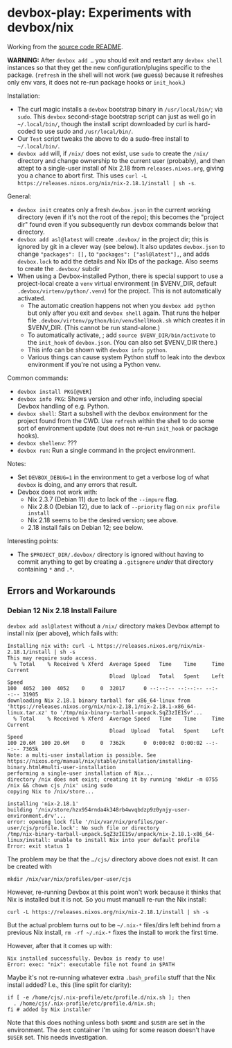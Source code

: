 devbox-play: Experiments with devbox/nix
========================================

Working from the [source code README][gh].

__WARNING:__ After `devbox add …` you should exit and restart any `devbox
shell` instances so that they get the new configuration/plugins specific to
the package. (`refresh` in the shell will not work (we guess) because it
refreshes only env vars, it does not re-run package hooks or `init_hook`.)

Installation:
- The curl magic installs a `devbox` bootstrap binary in `/usr/local/bin/`;
  via `sudo`. This `devbox` second-stage bootstrap script can just as well
  go in `~/.local/bin/`, though the install script downloaded by curl is
  hard-coded to use sudo and `/usr/local/bin/`.
- Our `Test` script tweaks the above to do a sudo-free install to
  `~/.local/bin/`.
- `devbox add` will, if `/nix/` does not exist, use `sudo` to create the `/nix/`
  directory and change ownership to the current user (probably), and then
  attept to a single-user install of Nix 2.18 from `releases.nixos.org`,
  giving you a chance to abort first. This uses
  `curl -L https://releases.nixos.org/nix/nix-2.18.1/install | sh -s`.

General:
- `devbox init` creates only a fresh `devbox.json` in the current working
  directory (even if it's not the root of the repo); this becomes the
  "project dir" found even if you subsequently run devbox commands below
  that directory.
- `devbox add asl@latest` will create `.devbox/` in the project dir; this
  is ignored by git in a clever way (see below). It also updates
  `devbox.json` to change `"packages": [],` to `"packages":
  ["asl@latest"],`, and adds `devbox.lock` to add the details and Nix IDs
  of the package. Also seems to create the `.devbox/` subdir
- When using a Devbox-installed Python, there is special support to
  use a project-local create a `venv` virtual environment (in $VENV_DIR, default
  `.devbox/virtenv/python/.venv`) for the project. This is not
  automatically activated.
  - The automatic creation happens not when you `devbox add python` but
    only after you exit and `devbox shell` again. That runs the helper
    file `.devbox/virtenv/python/bin/venvShellHook.sh` which creates it
    in $VENV_DIR. (This cannot be run stand-alone.)
  - To automatically activate, ; add `source $VENV_DIR/bin/activate` to the
    `init_hook` of `devbox.json`. (You can also set $VENV_DIR there.)
  - This info can be shown with `devbox info python`.
  - Various things can cause system Python stuff to leak into the devbox
    environment if you're not using a Python venv.

Common commands:
- `devbox install PKG[@VER]`
- `devbox info PKG`: Shows version and other info, including special
  Devbox handling of e.g. Python.
- `devbox shell`: Start a subshell with the devbox environment for the
  project found from the CWD. Use `refresh` within the shell to do some
  sort of environment update (but does not re-run `init_hook` or package
  hooks).
- `devbox shellenv`: ???
- `devbox run`: Run a single command in the project environment.

Notes:
- Set `DEVBOX_DEBUG=1` in the environment to get a verbose log of what
  `devbox` is doing, and any errors that result.
- Devbox does not work with:
  - Nix 2.3.7 (Debian 11) due to lack of the `--impure` flag.
  - Nix 2.8.0 (Debian 12), due to lack of `--priority` flag on
    `nix profile install`
  - Nix 2.18 seems to be the desired version; see above.
  - 2.18 install fails on Debian 12; see below.

Interesting points:
- The `$PROJECT_DIR/.devbox/` directory is ignored without having to
  commit anything to get by creating a `.gitignore` _under_ that directory
  containing `*` and `.*`.


Errors and Workarounds
----------------------

### Debian 12 Nix 2.18 Install Failure

`devbox add asl@latest` without a `/nix/` directory makes Devbox attempt
to install nix (per above), which fails with:

    Installing nix with: curl -L https://releases.nixos.org/nix/nix-2.18.1/install | sh -s
    This may require sudo access.
      % Total    % Received % Xferd  Average Speed   Time    Time     Time  Current
                                     Dload  Upload   Total   Spent    Left  Speed
    100  4052  100  4052    0     0  32017      0 --:--:-- --:--:-- --:--:-- 31905
    downloading Nix 2.18.1 binary tarball for x86_64-linux from 'https://releases.nixos.org/nix/nix-2.18.1/nix-2.18.1-x86_64-linux.tar.xz' to '/tmp/nix-binary-tarball-unpack.SqZ3zIE1Sv'...
      % Total    % Received % Xferd  Average Speed   Time    Time     Time  Current
                                     Dload  Upload   Total   Spent    Left  Speed
    100 20.6M  100 20.6M    0     0  7362k      0  0:00:02  0:00:02 --:--:-- 7365k
    Note: a multi-user installation is possible. See https://nixos.org/manual/nix/stable/installation/installing-binary.html#multi-user-installation
    performing a single-user installation of Nix...
    directory /nix does not exist; creating it by running 'mkdir -m 0755 /nix && chown cjs /nix' using sudo
    copying Nix to /nix/store...

    installing 'nix-2.18.1'
    building '/nix/store/hzx954rnda4k348rb4wvqbdzp9z0ynjy-user-environment.drv'...
    error: opening lock file '/nix/var/nix/profiles/per-user/cjs/profile.lock': No such file or directory
    /tmp/nix-binary-tarball-unpack.SqZ3zIE1Sv/unpack/nix-2.18.1-x86_64-linux/install: unable to install Nix into your default profile
    Error: exit status 1

The problem may be that the `…/cjs/` directory above does not exist. It
can be created with

    mkdir /nix/var/nix/profiles/per-user/cjs

However, re-running Devbox at this point won't work because it thinks that
Nix is installed but it is not. So you must manuall re-run the Nix install:

    curl -L https://releases.nixos.org/nix/nix-2.18.1/install | sh -s

But the actual problem turns out to be `~/.nix-*` files/dirs left behind
from a previous Nix install, `rm -rf ~/.nix-*` fixes the install to
work the first time.

However, after that it comes up with:

    Nix installed successfully. Devbox is ready to use!
    Error: exec: "nix": executable file not found in $PATH

Maybe it's not re-running whatever extra `.bash_profile` stuff that the
Nix install added? I.e., this (line split for clarity):

    if [ -e /home/cjs/.nix-profile/etc/profile.d/nix.sh ]; then
      . /home/cjs/.nix-profile/etc/profile.d/nix.sh;
    fi # added by Nix installer

Note that this does nothing unless both `$HOME` and `$USER` are set in
the environment. The `dent` container I'm using for some reason doesn't
have `$USER` set. This needs investigation.


<!-------------------------------------------------------------------->
[gh]: https://github.com/jetpack-io/devbox?tab=readme-ov-file#quickstart-fast-deterministic-shell

